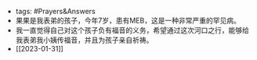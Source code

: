 - tags:  #Prayers&Answers 
- 果果是我表弟的孩子，今年7岁，患有MEB，这是一种非常严重的罕见病。
- 我一直觉得自己对这个孩子负有福音的义务，希望通过这次河口之行，能够给我表弟我小姨传福音，并且为孩子亲自祈祷。
- [[2023-01-31]]
